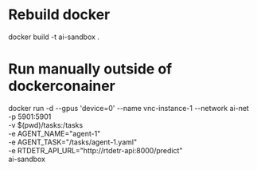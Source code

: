 # Rebuild docker
docker build -t ai-sandbox .

# Run manually outside of dockerconainer
docker run -d --gpus 'device=0' --name vnc-instance-1 --network ai-net \
  -p 5901:5901 \
  -v $(pwd)/tasks:/tasks \
  -e AGENT_NAME="agent-1" \
  -e AGENT_TASK="/tasks/agent-1.yaml" \
  -e RTDETR_API_URL="http://rtdetr-api:8000/predict" \
  ai-sandbox